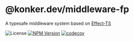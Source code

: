 # @konker.dev/middleware-fp

A typesafe middleware system based on [Effect-TS](https://www.effect.website/)

![License](https://img.shields.io/github/license/konker/konker.dev)
[![NPM Version](https://img.shields.io/npm/v/%40konker.dev%2Fmiddleware-fp)](https://www.npmjs.com/package/@konker.dev/middleware-fp)
[![codecov](https://codecov.io/gh/konker/konker.dev/graph/badge.svg?token=G0CMXHW679&flag=@konker.dev/middleware-fp)](https://codecov.io/gh/konker/konker.dev?flags[0]=@konker.dev/middleware-fp)
